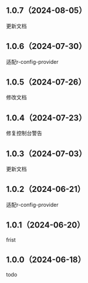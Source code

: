 ## 1.0.7（2024-08-05）
更新文档
## 1.0.6（2024-07-30）
适配r-config-provider
## 1.0.5（2024-07-26）
修改文档
## 1.0.4（2024-07-23）
修复控制台警告
## 1.0.3（2024-07-03）
更新文档
## 1.0.2（2024-06-21）
适配r-config-provider
## 1.0.1（2024-06-20）
frist
## 1.0.0（2024-06-18）
todo
